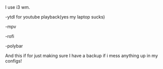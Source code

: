 I use i3 wm.
  
  -ytdl for youtube playback(yes my laptop sucks)
  
  -mpv
  
  -rofi
  
  -polybar


And this if for just making sure I have a backup if i mess anything up in my configs!
